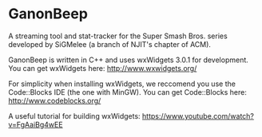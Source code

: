 GanonBeep
=========

A streaming tool and stat-tracker for the Super Smash Bros. series developed by SiGMelee (a branch of NJIT's chapter of ACM).

GanonBeep is written in C++ and uses wxWidgets 3.0.1 for development.  You can get wxWidgets here: http://www.wxwidgets.org/

For simplicity when installing wxWidgets, we reccomend you use the Code::Blocks IDE (the one with MinGW).  You can get Code::Blocks here: http://www.codeblocks.org/

A useful tutorial for building wxWidgets: https://www.youtube.com/watch?v=FgAaiBg4wEE
